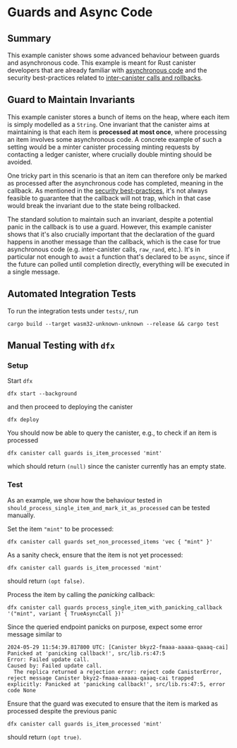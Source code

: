 # Guards and Async Code

## Summary

This example canister shows some advanced behaviour between guards and asynchronous code. This example is meant for Rust
canister developers that are already familiar
with [asynchronous code](https://internetcomputer.org/docs/current/developer-docs/smart-contracts/advanced-features/async-code/)
and the security best-practices related
to [inter-canister calls and rollbacks](https://internetcomputer.org/docs/current/developer-docs/security/rust-canister-development-security-best-practices#inter-canister-calls-and-rollbacks).

## Guard to Maintain Invariants

This example canister stores a bunch of items on the heap, where each item is simply modelled as a `String`. One
invariant that the canister aims at maintaining is that each item is **processed at most once**, where processing an
item involves some asynchronous code. A concrete example of such a setting would be a minter canister processing minting
requests by contacting a ledger canister, where crucially double minting should be avoided.

One tricky part in this scenario is that an item can therefore only be marked as processed after the asynchronous code
has completed, meaning in the callback. As mentioned in
the [security best-practices](https://internetcomputer.org/docs/current/developer-docs/security/rust-canister-development-security-best-practices#securely-handle-traps-in-callbacks),
it's not always feasible to guarantee that the callback will not trap, which in that case would break the invariant due
to the state being rollbacked.

The standard solution to maintain such an invariant, despite a potential panic in the callback is to use a guard.
However, this example canister shows that it's also crucially important that the declaration of the guard happens in
another message than the callback, which is the case for true asynchronous code (e.g. inter-canister calls, `raw_rand`,
etc.). It's in particular not enough to `await` a function that's declared to be `async`, since if the future can polled
until completion directly, everything will be executed in a single message.

## Automated Integration Tests

To run the integration tests under `tests/`, run

```shell
cargo build --target wasm32-unknown-unknown --release && cargo test
```

## Manual Testing with `dfx`

### Setup

Start `dfx`

```shell
dfx start --background
```

and then proceed to deploying the canister

```shell
dfx deploy
```

You should now be able to query the canister, e.g., to check if an item is processed

```shell
dfx canister call guards is_item_processed 'mint'
```

which should return `(null)` since the canister currently has an empty state.

### Test

As an example, we show how the behaviour tested in `should_process_single_item_and_mark_it_as_processed` can be tested
manually.

Set the item `"mint"` to be processed:

```shell
dfx canister call guards set_non_processed_items 'vec { "mint" }'
```

As a sanity check, ensure that the item is not yet processed:

```shell
dfx canister call guards is_item_processed 'mint'
```

should return `(opt false)`.

Process the item by calling the *panicking* callback:

```shell
dfx canister call guards process_single_item_with_panicking_callback  '("mint", variant { TrueAsyncCall })'
```

Since the queried endpoint panicks on purpose, expect some error message similar to

```text
2024-05-29 11:54:39.817800 UTC: [Canister bkyz2-fmaaa-aaaaa-qaaaq-cai] Panicked at 'panicking callback!', src/lib.rs:47:5
Error: Failed update call.
Caused by: Failed update call.
  The replica returned a rejection error: reject code CanisterError, reject message Canister bkyz2-fmaaa-aaaaa-qaaaq-cai trapped explicitly: Panicked at 'panicking callback!', src/lib.rs:47:5, error code None
```

Ensure that the guard was executed to ensure that the item is marked as processed despite the previous panic

```shell
dfx canister call guards is_item_processed 'mint'
```

should return `(opt true)`.
